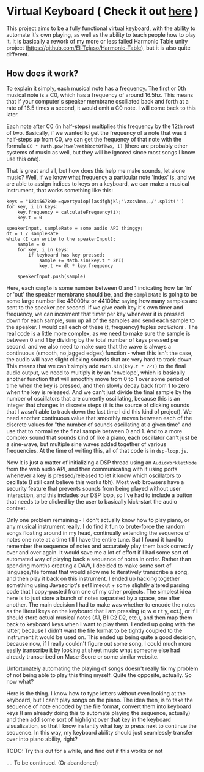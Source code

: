 # Virtual Keyboard ( Check it out [here](https://el-tejaso.github.io/Javascript-Keyboard/keyboard.html) )

This project aims to be a fully functional virtual keyboard, with the ability to automate it's own playing, as well as the ability to teach people how to play it. It is basically a rework of my more or less failed Harmonic Table unity project (https://github.com/El-Tejaso/Harmonic-Table), but it is also quite different.

## How does it work?

To explain it simply, each musical note has a frequency. The first or 0th musical note is a C0, which has a frequency of around 16.5hz. 
This means that if your computer's speaker membrane oscillated back and forth at a rate of 16.5 times a second, it would emit a C0 note. I will come back to this later.

Each note after C0 (in half-steps) multiplies this frequency by the 12th root of two. Basically, if we wanted to get the frequency of a note that was `i` half-steps up from C0, we can get the frequency of that note with the formula `C0 * Math.pow(twelvethRootOfTwo, i)` (there are probably other systems of music as well, but they will be ignored since most songs I know use this one). 

That is great and all, but how does this help me make sounds, let alone music? Well, if we know what frequency a particular note 'index' is, and we are able to assign indices to keys on a keyboard, we can make a musical instrument, that works something like this:
```
keys = "1234567890-=qwertyuiop[]asdfghjkl;'\zxcvbnm,./".split('')
for key, i in keys:
    key.frequency = calculateFrequency(i);
    key.t = 0

speakerInput, sampleRate = some audio API thinggy;
dt = 1 / sampleRate
while (I can write to the speakerInput):
    sample = 0
    for key, i in keys:
        if keyboard has key pressed:
            sample += Math.sin(key.t * 2PI)
            key.t += dt * key.frequency

    speakerInput.push(sample)
```

Here, each `sample` is some number between 0 and 1 indicating how far 'in' or 'out' the speaker membrane should be, and the `sampleRate` is going to be some large number like 48000hz or 44100hz saying how many samples are sent to the speaker per second. If we give each key it's own timer and frequency, we can increment that timer per key whenever it is pressed down for each sample, sum up all of the samples and send each sample to the speaker. I would call each of these (t, frequency) tuples _oscillators_ . The real code is a little more complex, as we need to make sure the sample is between 0 and 1 by dividing by the total number of keys pressed per second. and we also need to make sure that the wave is always a continuous (smooth, no jagged edges) function - when this isn't the case, the audio will have  slight clicking sounds that are very hard to track down. This means that we can't simply add `Math.sin(key.t * 2PI)` to the final audio output, we need to multiply it by an 'envelope', which is basically another function that will smoothly move from 0 to 1 over some period of time when the key is pressed, and then slowly decay back from 1 to zero when the key is released. And we can't just divide the final sample by the number of oscillators that are currently oscillating, because this is an integer that changes in discrete steps (it is the source of clicking sounds that I wasn't able to track down the last time I did this kind of project). We need another continuous value that smoothly moves between each of the discrete values for "the number of sounds oscillating at a given time" and use that to normalize the final sample between 0 and 1. And to a more complex sound that sounds kind of like a piano, each oscillator can't just be a sine-wave, but multiple sine waves added together of various frequencies. At the time of writing this, all of that code is in `dsp-loop.js`.

Now it is just a matter of initializing a DSP thread using an `AudioWorkletNode` from the web audio API, and then communicating with it using ports whenever a key is pressed/released to let it know which oscillators to oscillate (I still cant believe this works tbh).
Most web browsers have a security feature that prevents sounds from being played without user interaction, and this includes our DSP loop, so I've had to include a button that needs to be clicked by the user to basically kick-start the audio context.

Only one problem remaining - I don't actually know how to play piano, or any musical instrument really. I do find it fun to brute-force the random songs floating around in my head, continually extending the sequence of notes one note at a time till I have the entire tune.
But I found it hard to remember the sequence of notes and accurately play them back correctly over and over again.
It would save me a lot of effort if I had some sort of automated way of playing back a sequence of notes in order.
Rather than spending months creating a DAW, I decided to make some sort of language/file format that would allow me to iteratively transcribe a song, and then play it back on this instrument. I ended up hacking  together something using Javascript's setTimeout + some slightly altered parsing code that I copy-pasted from one of my other projects.
The simplest idea here is to just store a bunch of notes separated by a space, one after another.
The main decision I had to make was whether to encode the notes as the literal keys on the keyboard that I am pressing (q w e r t y, ect.), or if I should store actual musical notes (A1, B1 C2 D2, etc.), and then map them back to keyboard keys when I want to play them.
I ended up going with the latter, because I didn't want the file format to be tightly coupled to the instrument it would be used on. 
This ended up being quite a good decision, because now, if I really couldn't figure out some song, I could much more easily transcribe it by looking at sheet music what someone else had already transcribed on Muse-Score or some similar website.

Unfortunately automating the playing of songs doesn't really fix my problem of not being able to play this thing myself.
Quite the opposite, actually. So now what? 

Here is the thing. I know how to type letters without even looking at the keyboard, but I can't play songs on the piano.
The idea then, is to take the sequence of note encoded by the file format, convert them into keyboard keys (I am already doing this to automate playing the sequence, actually) and then add some sort of highlight over that key in the keyboard visualization, so that I know instantly what key to press next to continue the sequence. 
In this way, my keyboard ability should just seamlessly transfer over into piano ability, right?

TODO: Try this out for a while, and find out if this works or not

.... To be continued. (Or abandoned)
